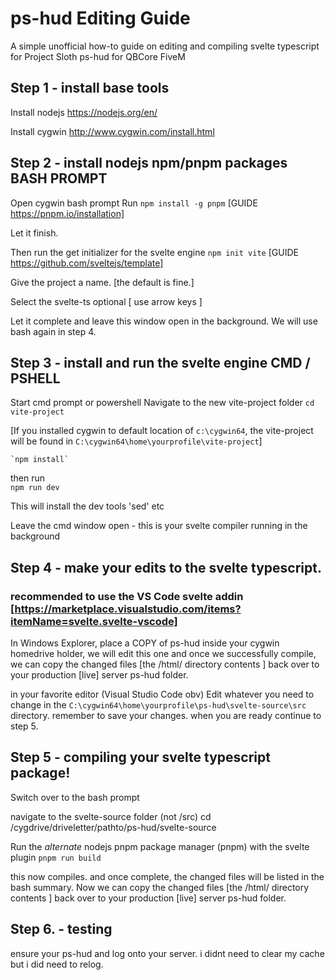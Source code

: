 # ps-hud Editing Guide
 A simple unofficial how-to guide on editing and compiling svelte typescript for Project Sloth ps-hud for QBCore FiveM

## Step 1 - install base tools
Install nodejs https://nodejs.org/en/

Install cygwin http://www.cygwin.com/install.html

## Step 2 - install nodejs npm/pnpm packages	BASH PROMPT

Open cygwin bash prompt
Run
    `npm install -g pnpm`                   [GUIDE https://pnpm.io/installation]

Let it finish.

Then run the get initializer for the svelte engine
    `npm init vite`                         [GUIDE https://github.com/sveltejs/template]

Give the project a name. [the default is fine.]

Select the svelte-ts optional    [ use arrow keys ]

Let it complete and leave this window open in the background. We will use bash again in step 4.

## Step 3 - install and run the svelte engine	CMD / PSHELL
Start cmd prompt or powershell 
Navigate to the new vite-project folder
    `cd vite-project`
    
[If you installed cygwin to default location of `c:\cygwin64`, the vite-project will be found in 
 `C:\cygwin64\home\yourprofile\vite-project`]

    

    `npm install`
then run    
    `npm run dev`

This will install the dev tools 'sed' etc

Leave the cmd window open - this is your svelte compiler running in the background

## Step 4 - make your edits to the svelte typescript. 
### recommended to use the VS Code svelte addin [https://marketplace.visualstudio.com/items?itemName=svelte.svelte-vscode]

In Windows Explorer, place a COPY of ps-hud inside your cygwin homedrive holder, we will edit this 
one and once we successfully compile, we can copy the changed files [the /html/ directory contents ] 
back over to your production [live] server ps-hud folder.

in your favorite editor (Visual Studio Code obv)
Edit whatever you need to change in the `C:\cygwin64\home\yourprofile\ps-hud\svelte-source\src` 
directory. remember to save your changes. when you are ready continue to step 5.

## Step 5 - compiling your svelte typescript package!

Switch over to the bash prompt

navigate to the svelte-source folder        (not /src)
    cd /cygdrive/driveletter/pathto/ps-hud/svelte-source

Run the _alternate_ nodejs pnpm package manager (pnpm) with the svelte plugin 
    `pnpm run build`

this now compiles. and once complete, the changed files will be listed in the bash summary.
Now we can copy the changed files [the /html/ directory contents ] back over to your production [live] server ps-hud folder.

## Step 6. - testing

ensure your ps-hud and log onto your server. i didnt need to clear my cache but i did need to relog.


